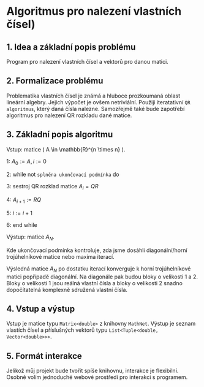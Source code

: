 # Algoritmus pro nalezení vlastních čísel)

## 1. Idea a základní popis problému

Program pro nalezení vlastních čísel a vektorů pro danou matici.

## 2. Formalizace problému

Problematika vlastních čísel je známá a hluboce prozkoumaná oblast lineární algebry. Jejich výpočet je ovšem netriviální. Použiji iteratativní `QR algoritmus`, který daná čísla nalezne. Samozřejmě také bude zapotřebí algoritmus pro nalezení QR rozkladu dané matice.

## 3. Základní popis algoritmu

Vstup:  matice \( A \in \mathbb{R}^{n \times n} \).

1:  $A_0 := A, \, i := 0$

2:  while not `splněna ukončovací podmínka` do

3:      sestroj QR rozklad matice $A_i = QR$

4:      $A_{i+1} := RQ$

5:      $i := i + 1$

6:  end while

Výstup:  matice $A_N$.

Kde ukončovací podmínka kontroluje, zda jsme dosáhli diagonální/horní trojúhelníkové matice nebo maxima iterací.

Výsledná matice $A_N$ po dostatku iterací konverguje k horní trojúhelníkové matici popřípadě diagonální. Na diagonále pak budou bloky o velikosti 1 a 2. Bloky o velikosti 1 jsou reálná vlastní čísla a bloky o velikosti 2 snadno dopočítatelná komplexně sdružená vlastní čísla.

## 4. Vstup a výstup

Vstup je matice typu `Matrix<double>` z knihovny `MathNet`. Výstup je seznam vlastích čísel a příslušných vektorů typu `List<Tuple<double, Vector<double>>>`.

## 5. Formát interakce

Jelikož můj projekt bude tvořit spíše knihovnu, interakce je flexibilní. Osobně volím jednoduché webové prostředí pro interakci s programem.
